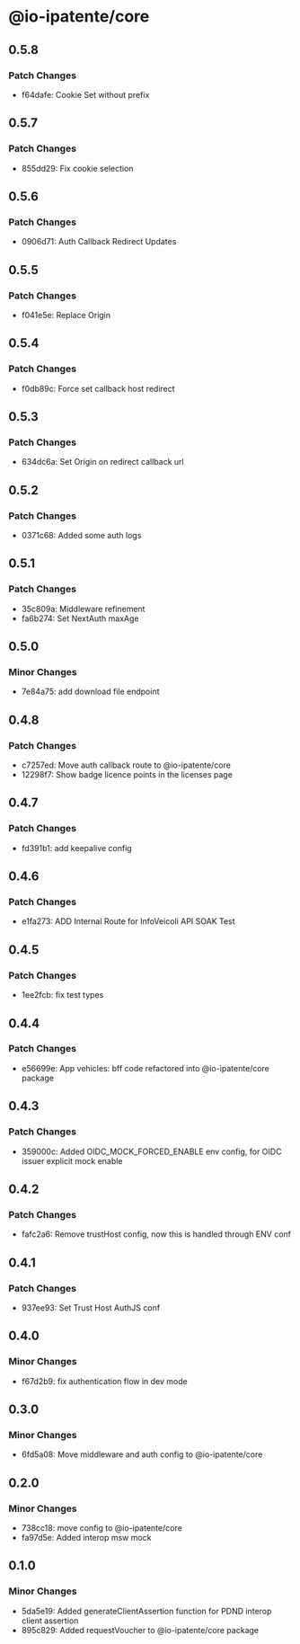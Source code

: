 # @io-ipatente/core

## 0.5.8

### Patch Changes

- f64dafe: Cookie Set without prefix

## 0.5.7

### Patch Changes

- 855dd29: Fix cookie selection

## 0.5.6

### Patch Changes

- 0906d71: Auth Callback Redirect Updates

## 0.5.5

### Patch Changes

- f041e5e: Replace Origin

## 0.5.4

### Patch Changes

- f0db89c: Force set callback host redirect

## 0.5.3

### Patch Changes

- 634dc6a: Set Origin on redirect callback url

## 0.5.2

### Patch Changes

- 0371c68: Added some auth logs

## 0.5.1

### Patch Changes

- 35c809a: Middleware refinement
- fa6b274: Set NextAuth maxAge

## 0.5.0

### Minor Changes

- 7e84a75: add download file endpoint

## 0.4.8

### Patch Changes

- c7257ed: Move auth callback route to @io-ipatente/core
- 12298f7: Show badge licence points in the licenses page

## 0.4.7

### Patch Changes

- fd391b1: add keepalive config

## 0.4.6

### Patch Changes

- e1fa273: ADD Internal Route for InfoVeicoli API SOAK Test

## 0.4.5

### Patch Changes

- 1ee2fcb: fix test types

## 0.4.4

### Patch Changes

- e56699e: App vehicles: bff code refactored into @io-ipatente/core package

## 0.4.3

### Patch Changes

- 359000c: Added OIDC_MOCK_FORCED_ENABLE env config, for OIDC issuer explicit mock enable

## 0.4.2

### Patch Changes

- fafc2a6: Remove trustHost config, now this is handled through ENV conf

## 0.4.1

### Patch Changes

- 937ee93: Set Trust Host AuthJS conf

## 0.4.0

### Minor Changes

- f67d2b9: fix authentication flow in dev mode

## 0.3.0

### Minor Changes

- 6fd5a08: Move middleware and auth config to @io-ipatente/core

## 0.2.0

### Minor Changes

- 738cc18: move config to @io-ipatente/core
- fa97d5e: Added interop msw mock

## 0.1.0

### Minor Changes

- 5da5e19: Added generateClientAssertion function for PDND interop client assertion
- 895c829: Added requestVoucher to @io-ipatente/core package
